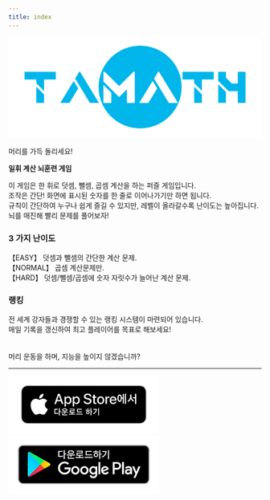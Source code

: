 ```yaml
---
title: index
---
```


![top banner](img_app_logo.png)

머리를 가득 돌리세요!

<b>일휘 계산 뇌훈련 게임</b>

이 게임은 한 휘로 덧셈, 뺄셈, 곱셈 계산을 하는 퍼즐 게임입니다.<br>
조작은 간단! 화면에 표시된 숫자를 한 줄로 이어나가기만 하면 됩니다.<br>
규칙이 간단하여 누구나 쉽게 즐길 수 있지만, 레벨이 올라갈수록 난이도는 높아집니다.<br>
뇌를 매진해 빨리 문제를 풀어보자!<br>

<h3>3 가지 난이도</h3>
【EASY】 덧셈과 뺄셈의 간단한 계산 문제.<br>
【NORMAL】 곱셈 계산문제만.<br>
【HARD】 덧셈/뺄셈/곱셈에 숫자 자릿수가 늘어난 계산 문제.<br>

<h3>랭킹</h3>
전 세계 강자들과 경쟁할 수 있는 랭킹 시스템이 마련되어 있습니다.<br>
매일 기록을 갱신하여 최고 플레이어를 목표로 해보세요!
<br><br><br>
머리 운동을 하며, 지능을 높이지 않겠습니까?

-------

[![App store link](img_appstore_banner.ko.png#imgleft)](https://itunes.apple.com/kr/app/id6468984358?mt=8)[![Google Play link](img_google-play-badge.ko.png#imgleft)](https://play.google.com/store/apps/details?id=jp.hyoromo.tamath)
<div class="clear clear_box"></div>